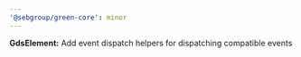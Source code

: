 ```yaml
---
'@sebgroup/green-core': minor
---
```


**GdsElement:** Add event dispatch helpers for dispatching compatible events
